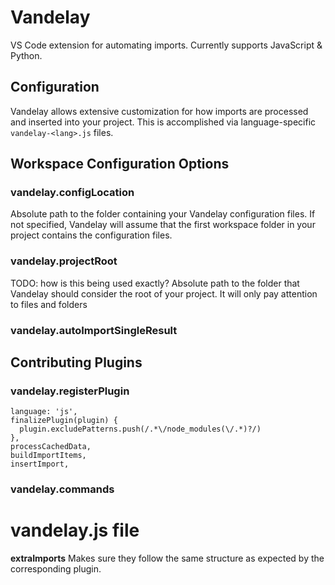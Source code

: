# Vandelay
VS Code extension for automating imports. Currently supports JavaScript & Python.

## Configuration
Vandelay allows extensive customization for how imports are processed and inserted into your project. This is accomplished via language-specific `vandelay-<lang>.js` files.

## Workspace Configuration Options

### vandelay.configLocation
Absolute path to the folder containing your Vandelay configuration files. If not specified, Vandelay will assume that the first workspace folder in your project contains the configuration files.

### vandelay.projectRoot
TODO: how is this being used exactly?
Absolute path to the folder that Vandelay should consider the root of your project. It will only pay attention to files and folders 


### vandelay.autoImportSingleResult

## Contributing Plugins

### vandelay.registerPlugin
    language: 'js',
    finalizePlugin(plugin) {
      plugin.excludePatterns.push(/.*\/node_modules(\/.*)?/)
    },
    processCachedData,
    buildImportItems,
    insertImport,

### vandelay.commands


# vandelay.js file

**extraImports**
Makes sure they follow the same structure as expected by the corresponding plugin.
    
